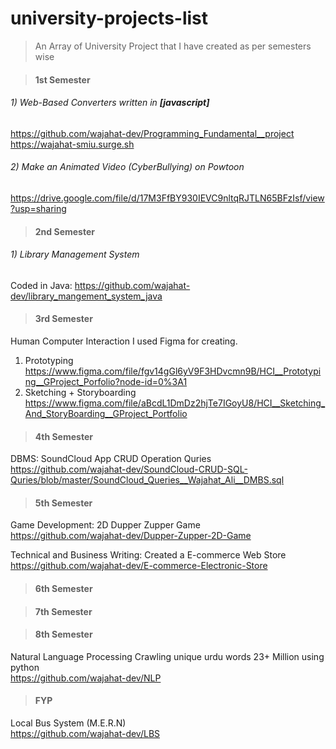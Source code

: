 # university-projects-list 
> An Array of University Project that I have created as per semesters wise

> #### 1st Semester
###### 1) Web-Based Converters written in **[javascript]** 
https://github.com/wajahat-dev/Programming_Fundamental__project 
<br />
https://wajahat-smiu.surge.sh

###### 2) Make an Animated Video (CyberBullying) on Powtoon 
https://drive.google.com/file/d/17M3FfBY930IEVC9nltqRJTLN65BFzIsf/view?usp=sharing
<br />


> #### 2nd Semester

###### 1) Library Management System
Coded in Java: 
https://github.com/wajahat-dev/library_mangement_system_java

> #### 3rd Semester
Human Computer Interaction 
I used Figma for creating.
1)	Prototyping
https://www.figma.com/file/fgv14gGl6yV9F3HDvcmn9B/HCI__Prototyping__GProject_Porfolio?node-id=0%3A1
2)	Sketching + Storyboarding
https://www.figma.com/file/aBcdL1DmDz2hjTe7IGoyU8/HCI__Sketching_And_StoryBoarding__GProject_Portfolio

> #### 4th Semester

DBMS: SoundCloud App CRUD Operation Quries
<br />
https://github.com/wajahat-dev/SoundCloud-CRUD-SQL-Quries/blob/master/SoundCloud_Queries__Wajahat_Ali__DMBS.sql
<br />

> #### 5th Semester

Game Development: 2D Dupper Zupper Game
<br />
https://github.com/wajahat-dev/Dupper-Zupper-2D-Game
<br />

Technical and Business Writing: Created a E-commerce Web Store
<br />
https://github.com/wajahat-dev/E-commerce-Electronic-Store
<br />

> #### 6th Semester


> #### 7th Semester

> #### 8th Semester
Natural Language Processing
Crawling unique urdu words 23+ Million using python
<br>
https://github.com/wajahat-dev/NLP
<br/>

> #### FYP
Local Bus System (M.E.R.N)
<br>
https://github.com/wajahat-dev/LBS
<br/>

